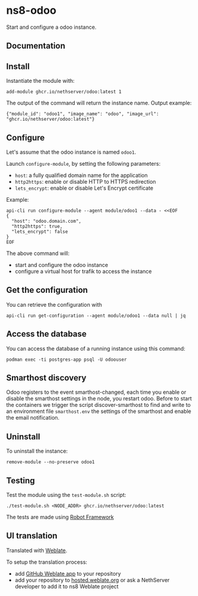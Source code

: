 # ns8-odoo

Start and configure a odoo instance.

## Documentation


## Install

Instantiate the module with:

    add-module ghcr.io/nethserver/odoo:latest 1

The output of the command will return the instance name.
Output example:

    {"module_id": "odoo1", "image_name": "odoo", "image_url": "ghcr.io/nethserver/odoo:latest"}

## Configure

Let's assume that the odoo instance is named `odoo1`.

Launch `configure-module`, by setting the following parameters:
- `host`: a fully qualified domain name for the application
- `http2https`: enable or disable HTTP to HTTPS redirection
- `lets_encrypt`: enable or disable Let's Encrypt certificate

Example:

```
api-cli run configure-module --agent module/odoo1 --data - <<EOF
{
  "host": "odoo.domain.com",
  "http2https": true,
  "lets_encrypt": false
}
EOF
```

The above command will:
- start and configure the odoo instance
- configure a virtual host for trafik to access the instance

## Get the configuration

You can retrieve the configuration with

```
api-cli run get-configuration --agent module/odoo1 --data null | jq
```

## Access the database

You can access the database of a running instance using this command:
```
podman exec -ti postgres-app psql -U odoouser
```

## Smarthost discovery

Odoo registers to the event smarthost-changed, each time you enable or disable the smarthost settings in the node, you restart odoo.
Before to start the containers we trigger the script discover-smarthost to find and write to an environment file `smarthost.env` the settings of the smarthost and enable the email notification.

## Uninstall

To uninstall the instance:

    remove-module --no-preserve odoo1

## Testing

Test the module using the `test-module.sh` script:


    ./test-module.sh <NODE_ADDR> ghcr.io/nethserver/odoo:latest

The tests are made using [Robot Framework](https://robotframework.org/)

## UI translation

Translated with [Weblate](https://hosted.weblate.org/projects/ns8/).

To setup the translation process:

- add [GitHub Weblate app](https://docs.weblate.org/en/latest/admin/continuous.html#github-setup) to your repository
- add your repository to [hosted.weblate.org](https://hosted.weblate.org) or ask a NethServer developer to add it to ns8 Weblate project
